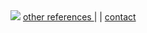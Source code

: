 <html>
<head><title>asian tourism</title>
<head>
<body>
<img src="C:\Users\dell\Pictures\Saved Pictures\jin2.jpg">
<a href="C:\Users\dell\Pictures\html\bhutan.html">
other references
</a> | | <a href="C:\Users\dell\Pictures\html\index.html">contact </a>
</body>
</html>
